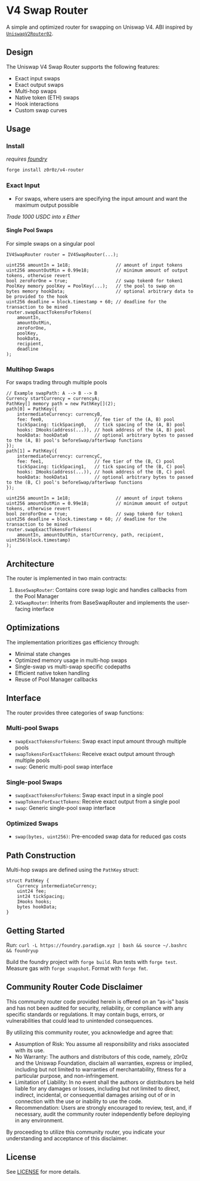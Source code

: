 # V4 Swap Router

A simple and optimized router for swapping on Uniswap V4. ABI inspired by [`UniswapV2Router02`](https://github.com/Uniswap/v2-periphery/blob/master/contracts/UniswapV2Router02.sol).

## Design

The Uniswap V4 Swap Router supports the following features:

- Exact input swaps
- Exact output swaps
- Multi-hop swaps
- Native token (ETH) swaps
- Hook interactions
- Custom swap curves

## Usage

### Install

*requires [foundry](https://book.getfoundry.sh)*

```bash
forge install z0r0z/v4-router
```

### Exact Input

- For swaps, where users are specifying the input amount and want the maximum output possible

*Trade 1000 USDC into x Ether*

#### Single Pool Swaps

For simple swaps on a singular pool

```solidity
IV4SwapRouter router = IV4SwapRouter(...);

uint256 amountIn = 1e18;                 // amount of input tokens
uint256 amountOutMin = 0.99e18;          // minimum amount of output tokens, otherwise revert
bool zeroForOne = true;                  // swap token0 for token1
PoolKey memory poolKey = PoolKey(...);   // the pool to swap on
bytes memory hookData;                   // optional arbitrary data to be provided to the hook
uint256 deadline = block.timestamp + 60; // deadline for the transaction to be mined
router.swapExactTokensForTokens(
    amountIn,
    amountOutMin,
    zeroForOne,
    poolKey,
    hookData,
    recipient,
    deadline
);
```

### Multihop Swaps

For swaps trading through multiple pools

```solidity
// Example swapPath: A --> B --> B
Currency startCurrency = currencyA;
PathKey[] memory path = new PathKey[](2);
path[0] = PathKey({
    intermediateCurrency: currencyB,
    fee: fee0,                   // fee tier of the (A, B) pool
    tickSpacing: tickSpacing0,   // tick spacing of the (A, B) pool
    hooks: IHooks(address(...)), // hook address of the (A, B) pool
    hookData: hookData0          // optional arbitrary bytes to passed to the (A, B) pool's beforeSwap/afterSwap functions
});
path[1] = PathKey({
    intermediateCurrency: currencyC,
    fee: fee1,                   // fee tier of the (B, C) pool
    tickSpacing: tickSpacing1,   // tick spacing of the (B, C) pool
    hooks: IHooks(address(...)), // hook address of the (B, C) pool
    hookData: hookData1          // optional arbitrary bytes to passed to the (B, C) pool's beforeSwap/afterSwap functions
});

uint256 amountIn = 1e18;                 // amount of input tokens
uint256 amountOutMin = 0.99e18;          // minimum amount of output tokens, otherwise revert
bool zeroForOne = true;                  // swap token0 for token1
uint256 deadline = block.timestamp + 60; // deadline for the transaction to be mined
router.swapExactTokensForTokens(
    amountIn, amountOutMin, startCurrency, path, recipient, uint256(block.timestamp)
);
```

## Architecture

The router is implemented in two main contracts:

1. `BaseSwapRouter`: Contains core swap logic and handles callbacks from the Pool Manager
2. `V4SwapRouter`: Inherits from BaseSwapRouter and implements the user-facing interface

## Optimizations

The implementation prioritizes gas efficiency through:

- Minimal state changes
- Optimized memory usage in multi-hop swaps
- Single-swap vs multi-swap specific codepaths
- Efficient native token handling
- Reuse of Pool Manager callbacks

## Interface

The router provides three categories of swap functions:

### Multi-pool Swaps
- `swapExactTokensForTokens`: Swap exact input amount through multiple pools
- `swapTokensForExactTokens`: Receive exact output amount through multiple pools
- `swap`: Generic multi-pool swap interface

### Single-pool Swaps
- `swapExactTokensForTokens`: Swap exact input in a single pool
- `swapTokensForExactTokens`: Receive exact output from a single pool
- `swap`: Generic single-pool swap interface

### Optimized Swaps
- `swap(bytes, uint256)`: Pre-encoded swap data for reduced gas costs

## Path Construction

Multi-hop swaps are defined using the `PathKey` struct:
```solidity
struct PathKey {
    Currency intermediateCurrency;
    uint24 fee;
    int24 tickSpacing;
    IHooks hooks;
    bytes hookData;
}
```

## Getting Started

Run: `curl -L https://foundry.paradigm.xyz | bash && source ~/.bashrc && foundryup`

Build the foundry project with `forge build`. Run tests with `forge test`. Measure gas with `forge snapshot`. Format with `forge fmt`.

## Community Router Code Disclaimer

This community router code provided herein is offered on an “as-is” basis and has not been audited for security, reliability, or compliance with any specific standards or regulations. It may contain bugs, errors, or vulnerabilities that could lead to unintended consequences.

By utilizing this community router, you acknowledge and agree that:

- Assumption of Risk: You assume all responsibility and risks associated with its use.
- No Warranty: The authors and distributors of this code, namely, z0r0z and the Uniswap Foundation, disclaim all warranties, express or implied, including but not limited to warranties of merchantability, fitness for a particular purpose, and non-infringement.
- Limitation of Liability: In no event shall the authors or distributors be held liable for any damages or losses, including but not limited to direct, indirect, incidental, or consequential damages arising out of or in connection with the use or inability to use the code.
- Recommendation: Users are strongly encouraged to review, test, and, if necessary, audit the community router independently before deploying in any environment.

By proceeding to utilize this community router, you indicate your understanding and acceptance of this disclaimer.

## License

See [LICENSE](./LICENSE) for more details.
